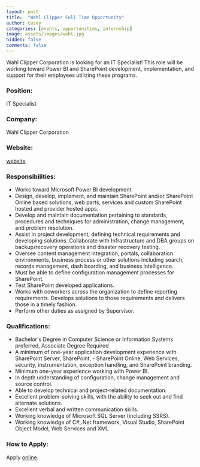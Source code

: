 ```yaml
---
layout: post
title:  "Wahl Clipper Full Time Opportunity"
author: Casey
categories: [events, opportunities, internship]
image: assets/images/wahl.jpg
hidden: false
comments: false
---
```


Wahl Clipper Corporation is looking for an IT Specialist! This role will be working toward Power BI and SharePoint development, implementation, and support for their employees utilizing these programs.

### Position: 
IT Specialist

### Company:
Wahl Clipper Corporation

### Website:
<a href="https://us.wahlglobal.com/">website</a>

### Responsibilities:
- Works toward Microsoft Power BI development.
- Design, develop, implement, and maintain SharePoint and/or SharePoint Online based solutions, web parts, services and custom SharePoint hosted and provider hosted apps.
- Develop and maintain documentation pertaining to standards, procedures and techniques for administration, change management, and problem resolution.
- Assist in project development, defining technical requirements and developing solutions.
Collaborate with Infrastructure and DBA groups on backup/recovery operations and disaster recovery testing.
- Oversee content management integration, portals, collaboration environments, business process or other solutions including search, records management, dash boarding, and business intelligence.
- Must be able to define configuration management processes for SharePoint.
- Test SharePoint developed applications.
- Works with coworkers across the organization to define reporting requirements. Develops solutions to those requirements and delivers those in a timely fashion.
- Perform other duties as assigned by Supervisor.

### Qualifications:
- Bachelor's Degree in Computer Science or Information Systems preferred, Associate Degree Required
- A minimum of one-year application development experience with SharePoint Server, SharePoint, - SharePoint Online, Web Services, security, instrumentation, exception handling, and SharePoint branding.
- Minimum one-year experience working with Power BI.
- In depth understanding of configuration, change management and source control.
- Able to develop technical and project-related documentation.
- Excellent problem-solving skills, with the ability to seek out and find alternate solutions.
- Excellent verbal and written communication skills.
- Working knowledge of Microsoft SQL Server (including SSRS).
- Working knowledge of C#,.Net framework, Visual Studio, SharePoint Object Model, Web Services and XML

### How to Apply:
Apply <a href="https://wahl.aaimtrack.com/jobs/359077.html">online</a>.
